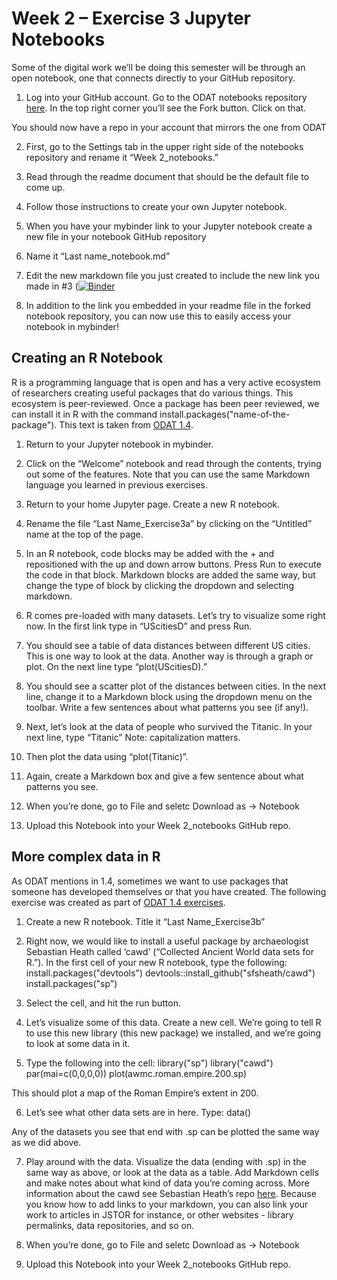 # Week 2 – Exercise 3 Jupyter Notebooks 
Some of the digital work we’ll be doing this semester will be through an open notebook, one that connects directly to your GitHub repository. 
1.	Log into your GitHub account. Go to the ODAT notebooks repository [here](https://github.com/o-date/notebooks). In the top right corner you’ll see the Fork button. Click on that. 

You should now have a repo in your account that mirrors the one from ODAT

2.	First, go to the Settings tab in the upper right side of the notebooks repository and rename it “Week 2_notebooks.”

3.	Read through the readme document that should be the default file to come up. 

4.	Follow those instructions to create your own Jupyter notebook. 

5.	When you have your mybinder link to your Jupyter notebook create a new file in your notebook GitHub repository 

6.	Name it “Last name_notebook.md”

7.	Edit the new markdown file you just created to include the new link you made in #3 ([![Binder](https://mybinder.org/badge.svg)](http://mybinder.org/v2/gh/yourgithubusername/notebooks/master)

8.	In addition to the link you embedded in your readme file in the forked notebook repository, you can now use this to easily access your notebook in mybinder! 
## Creating an R Notebook 
R is a programming language that is open and has a very active ecosystem of researchers creating useful packages that do various things. This ecosystem is peer-reviewed. Once a package has been peer reviewed, we can install it in R with the command install.packages("name-of-the-package"). This text is taken from [ODAT 1.4](https://o-date.github.io/draft/book/open-notebook-research-scholarly-communication.html). 

1.	Return to your Jupyter notebook in mybinder. 
2.	Click on the “Welcome” notebook and read through the contents, trying out some of the features.  Note that you can use the same Markdown language you learned in previous exercises. 
3.	Return to your home Jupyter page. Create a new R notebook. 
4.	Rename the file “Last Name_Exercise3a” by clicking on the “Untitled” name at the top of the page. 
5.	In an R notebook, code blocks may be added with the + and repositioned with the up and down arrow buttons. Press Run to execute the code in that block. Markdown blocks are added the same way, but change the type of block by clicking the dropdown and selecting markdown.
6.	R comes pre-loaded with many datasets. Let’s try to visualize some right now. In the first link type in “UScitiesD” and press Run. 
 
7.	You should see a table of data distances between different US cities. This is one way to look at the data. Another way is through a graph or plot. On the next line type “plot(UScitiesD).”
 
8.	You should see a scatter plot of the distances between cities. In the next line, change it to a Markdown block using the dropdown menu on the toolbar. Write a few sentences about what patterns you see (if any!). 
9.	Next, let’s look at the data of people who survived the Titanic. In your next line, type “Titanic” Note: capitalization matters. 
10.	Then plot the data using “plot(Titanic)”.
11.	Again, create a Markdown box and give a few sentence about what patterns you see.
12.	When you’re done, go to File and seletc Download as -> Notebook 
13.	Upload this Notebook into your Week 2_notebooks GitHub repo. 
## More complex data in R
As ODAT mentions in 1.4, sometimes we want to use packages that someone has developed themselves or that you have created. The following exercise was created as part of [ODAT 1.4 exercises](https://o-date.github.io/draft/book/open-notebook-research-scholarly-communication.html). 

1.	Create a new R notebook. Title it “Last Name_Exercise3b”
2.	Right now, we would like to install a useful package by archaeologist Sebastian Heath called ‘cawd’ (“Collected Ancient World data sets for R.”). In the first cell of your new R notebook, type the following:
install.packages("devtools")
devtools::install_github("sfsheath/cawd")
install.packages("sp")

3.	Select the cell, and hit the run button.  
4.	Let’s visualize some of this data. Create a new cell. We’re going to tell R to use this new library (this new package) we installed, and we’re going to look at some data in it.
5.	Type the following into the cell:
library("sp")
library("cawd")
par(mai=c(0,0,0,0))
plot(awmc.roman.empire.200.sp)

This should plot a map of the Roman Empire’s extent in 200. 

6.	Let’s see what other data sets are in here. Type:
	data()

Any of the datasets you see that end with .sp can be plotted the same way as we did above.

7.	Play around with the data. Visualize the data (ending with .sp) in the same way as above, or look at the data as a table. Add Markdown cells and make notes about what kind of data you’re coming across. More information about the cawd see Sebastian Heath’s repo [here](https://github.com/sfsheath/cawd). Because you know how to add links to your markdown, you can also link your work to articles in JSTOR for instance, or other websites - library permalinks, data repositories, and so on.

8.	When you’re done, go to File and seletc Download as -> Notebook 

9.	Upload this Notebook into your Week 2_notebooks GitHub repo. 
 
